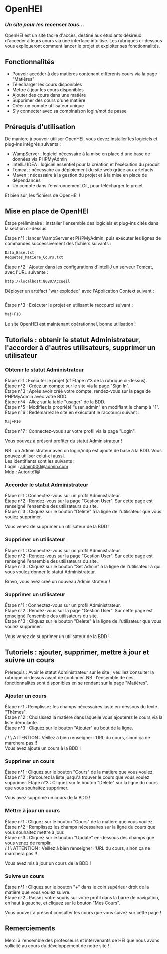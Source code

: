 # OpenHEI
### _Un site pour les recenser tous..._


OpenHEI est un site facile d'accès, destiné aux étudiants désireux d'accéder à leurs cours via une interface intuitive.
Les rubriques ci-dessous vous expliqueront comment lancer le projet et exploiter ses fonctionnalités.
## Fonctionnalités

- Pouvoir accéder à des matières contenant différents cours via la page "Matières"
- Télécharger les cours disponibles
- Mettre à jour les cours disponibles
- Ajouter des cours dans une matière
- Supprimer des cours d'une matière
- Créer un compte utilisateur unique
- S'y connecter avec sa combinaison login/mot de passe

## Prérequis d'utilisation

De manière à pouvoir utiliser OpenHEI, vous devez installer les logiciels et plug-ins intégrés suivants :

- WampServer : logiciel nécessaire à la mise en place d'une base de données via PHPMyAdmin
- IntelliJ IDEA : logiciel essentiel pour la création et l'exécution du produit
- Tomcat : nécessaire au déploiement du site web grâce aux artéfacts
- Maven : nécessaire à la gestion du projet et à la mise en place de dépendances
- Un compte dans l'environnement Git, pour télécharger le projet

Et bien sûr, les fichiers de OpenHEI !

## Mise en place de OpenHEI

Étape préliminaire : installer l'ensemble des logiciels et plug-ins cités dans la section ci-dessus.

Étape n°1 : lancer WampServer et PHPMyAdmin, puis exécuter les lignes de commandes successivement des fichiers suivants :
```sh
Data_Base.txt
Requetes_Matiere_Cours.txt
```

Étape n°2 : Ajouter dans les configurations d'IntelliJ un serveur Tomcat, avec l'URL suivante :
```sh
http://localhost:8080/Accueil
```
Déployer un artéfact "war exploded" avec l'Application Context suivant :
```sh

```

Étape n°3 : Exécuter le projet en utilisant le raccourci suivant :
```sh
Maj+F10
```
Le site OpenHEI est maintenant opérationnel, bonne utilisation !

## Tutoriels : obtenir le statut Administrateur, l'accorder à d'autres utilisateurs, supprimer un utilisateur

### Obtenir le statut Administrateur
Étape n°1 : Exécuter le projet (cf Étape n°3 de la rubrique ci-dessus).  
Étape n°2 : Créez un compte sur le site via la page "Sign In".  
Étape n°3 : Après avoir créé votre compte, rendez-vous sur la page de PHPMyAdmin avec votre BDD.  
Étape n°4 : Allez sur la table "usager" de la BDD.  
Étape n°5 : Modifiez la propriété "user_admin" en modifiant le champ à "1".  
Étape n°6 : Redémarrez le site en exécutant le raccourci suivant :
```sh
Maj+F10
```
Étape n°7 : Connectez-vous sur votre profil via la page "Login".

Vous pouvez à présent profiter du statut Administrateur !  

NB : un Administrateur avec un login/mdp est ajouté de base à la BDD. Vous pouvez utiliser celui-ci aussi.  
Les identifiants sont les suivants :  
Login : admin000@admin.com   
Mdp : Autorité1@
### Accorder le statut Administrateur
Étape n°1 : Connectez-vous sur un profil Administrateur.  
Étape n°2 : Rendez-vous sur la page "Gestion User". Sur cette page est renseigné l'ensemble des utilisateurs du site.  
Étape n°3 : Cliquez sur le bouton "Delete" à la ligne de l'utilisateur que vous voulez supprimer.

Vous venez de supprimer un utilisateur de la BDD !
### Supprimer un utilisateur

Étape n°1 : Connectez-vous sur un profil Administrateur.  
Étape n°2 : Rendez-vous sur la page "Gestion User". Sur cette page est renseigné l'ensemble des utilisateurs du site.  
Étape n°3 : Cliquez sur le bouton "Set Admin" à la ligne de l'utilisateur à qui vous voulez donner le statut Administrateur.

Bravo, vous avez créé un nouveau Administrateur !


### Supprimer un utilisateur
Étape n°1 : Connectez-vous sur un profil Administrateur.  
Étape n°2 : Rendez-vous sur la page "Gestion User". Sur cette page est renseigné l'ensemble des utilisateurs du site.  
Étape n°3 : Cliquez sur le bouton "Delete" à la ligne de l'utilisateur que vous voulez supprimer.

Vous venez de supprimer un utilisateur de la BDD !

## Tutoriels : ajouter, supprimer, mettre à jour et suivre un cours

Prérequis : Avoir le statut Administrateur sur le site ; veuillez consulter la rubrique ci-dessus avant de continuer.
NB : l'ensemble de ces fonctionnalités sont disponibles en se rendant sur la page "Matières".

### Ajouter un cours

Étape n°1 : Remplissez les champs nécessaires juste en-dessous du texte "Thèmes".  
Étape n°2 : Choisissez la matière dans laquelle vous ajouterez le cours via la liste déroulante.  
Étape n°3 : Cliquez sur le bouton "Ajouter" au bout de la ligne.

/ ! \ ATTENTION : Veillez à bien renseigner l'URL du cours, sinon ça ne marchera pas !!  
Vous avez ajouté un cours à la BDD !

### Supprimer un cours

Étape n°1 : Cliquez sur le bouton "Cours" de la matière que vous voulez.  
Étape n°2 : Parcourez la liste jusqu'à trouver le cours que vous voulez supprimer.
Étape n°3 : Cliquez sur le bouton "Delete" sur la ligne du cours que vous souhaitez supprimer.

Vous avez supprimé un cours de la BDD !

### Mettre à jour un cours

Étape n°1 : Cliquez sur le bouton "Cours" de la matière que vous voulez.  
Étape n°2 : Remplissez les champs nécessaires sur la ligne du cours que vous souhaitez mettre à jour.  
Étape n°3 : Cliquez sur le bouton "Update" en-dessous des champs que vous venez de remplir.  
/ ! \ ATTENTION : Veillez à bien renseigner l'URL du cours, sinon ça ne marchera pas !!

Vous avez mis à jour un cours de la BDD !

### Suivre un cours

Étape n°1 : Cliquez sur le bouton "+" dans le coin supérieur droit de la matière que vous voulez suivre.  
Étape n°2 : Passez votre souris sur votre profil dans la barre de navigation, en haut à gauche, et cliquez sur le bouton "Mes Cours".

Vous pouvez à présent consulter les cours que vous suivez sur cette page !

## Remerciements
Merci à l'ensemble des professeurs et intervenants de HEI que nous avons sollicité au cours du développement de notre site !